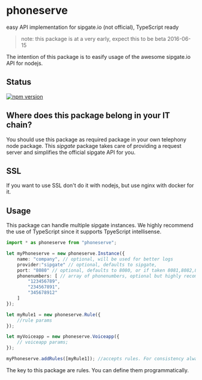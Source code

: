 # phoneserve
easy API implementation for sipgate.io (not official), TypeScript ready

> note: this package is at a very early, expect this to be beta 2016-06-15

The intention of this package is to easify usage of the awesome sipgate.io API for nodejs.

## Status
[![npm version](https://badge.fury.io/js/phoneserve.svg)](https://badge.fury.io/js/phoneserve)

## Where does this package belong in your IT chain?
You should use this package as required package in your own telephony node package.
This *sipgate* package takes care of providing a request server and simplifies the official sipgate API for you.

## SSL
If you want to use SSL don't do it with nodejs, but use nginx with docker for it.

## Usage
This package can handle multiple sipgate instances. We highly recommend the use of TypeScript since it supports TpyeScript intellisense.

```typescript
import * as phoneserve from "phoneserve";

let myPhoneserve = new phoneserve.Instance({
    name: "company", // optional, will be used for better logs
    provider:"sipgate" // optional, defaults to sipgate,
    port: "8080" // optional, defaults to 8080, or if taken 8081,8082,8083
    phonenumbers: [ // array of phonenumbers, optional but highly recommended
        "123456789",
        "234567891",
        "345678912"
    ]
});

let myRule1 = new phoneserve.Rule({
    //rule params
});

let myVoiceapp = new phoneserve.Voiceapp({
    // voiceapp params;
});

myPhoneserve.addRules([myRule1]); //accepts rules. For consistency always requires ":Rule[]" as argument
```

The key to this package are rules. You can define them programmatically.

